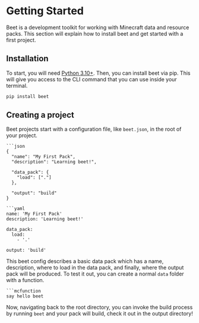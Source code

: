 # Getting Started
Beet is a development toolkit for working with Minecraft data and resource packs. This section will explain how to install beet and get started with a first project.

## Installation
To start, you will need [Python 3.10+](https://python.org/). Then, you can install beet via pip. This will give you access to the CLI command that you can use inside your terminal.
```bash
pip install beet
```

## Creating a project
Beet projects start with a configuration file, like `beet.json`, in the root of your project.

```{tab} beet.json
```json
{
  "name": "My First Pack",
  "description": "Learning beet!",

  "data_pack": {
    "load": ["."]
  },

  "output": "build"
}
```

```{tab} beet.yaml
```yaml
name: 'My First Pack'
description: 'Learning beet!'

data_pack:
  load:
    - '.'

output: 'build'
```

This beet config describes a basic data pack which has a name, description, where to load in the data pack, and finally, where the output pack will be produced. To test it out, you can create a normal `data` folder with a function.

```{tab} data/example/function/hello.mcfunction
```mcfunction
say hello beet
```

Now, navigating back to the root directory, you can invoke the build process by running `beet` and your pack will build, check it out in the output directory!
